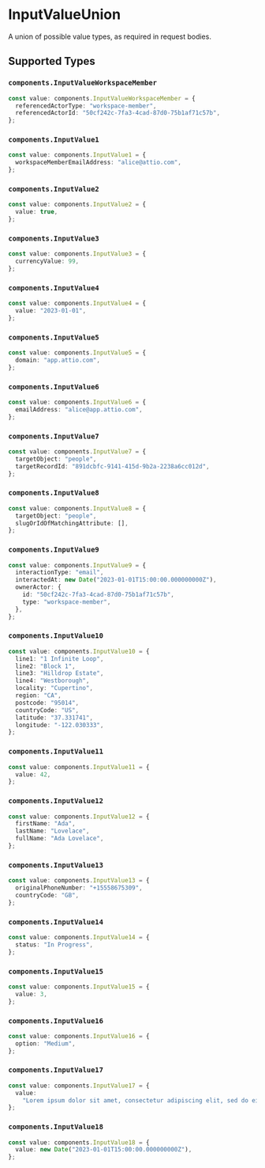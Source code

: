 # InputValueUnion

A union of possible value types, as required in request bodies.


## Supported Types

### `components.InputValueWorkspaceMember`

```typescript
const value: components.InputValueWorkspaceMember = {
  referencedActorType: "workspace-member",
  referencedActorId: "50cf242c-7fa3-4cad-87d0-75b1af71c57b",
};
```

### `components.InputValue1`

```typescript
const value: components.InputValue1 = {
  workspaceMemberEmailAddress: "alice@attio.com",
};
```

### `components.InputValue2`

```typescript
const value: components.InputValue2 = {
  value: true,
};
```

### `components.InputValue3`

```typescript
const value: components.InputValue3 = {
  currencyValue: 99,
};
```

### `components.InputValue4`

```typescript
const value: components.InputValue4 = {
  value: "2023-01-01",
};
```

### `components.InputValue5`

```typescript
const value: components.InputValue5 = {
  domain: "app.attio.com",
};
```

### `components.InputValue6`

```typescript
const value: components.InputValue6 = {
  emailAddress: "alice@app.attio.com",
};
```

### `components.InputValue7`

```typescript
const value: components.InputValue7 = {
  targetObject: "people",
  targetRecordId: "891dcbfc-9141-415d-9b2a-2238a6cc012d",
};
```

### `components.InputValue8`

```typescript
const value: components.InputValue8 = {
  targetObject: "people",
  slugOrIdOfMatchingAttribute: [],
};
```

### `components.InputValue9`

```typescript
const value: components.InputValue9 = {
  interactionType: "email",
  interactedAt: new Date("2023-01-01T15:00:00.000000000Z"),
  ownerActor: {
    id: "50cf242c-7fa3-4cad-87d0-75b1af71c57b",
    type: "workspace-member",
  },
};
```

### `components.InputValue10`

```typescript
const value: components.InputValue10 = {
  line1: "1 Infinite Loop",
  line2: "Block 1",
  line3: "Hilldrop Estate",
  line4: "Westborough",
  locality: "Cupertino",
  region: "CA",
  postcode: "95014",
  countryCode: "US",
  latitude: "37.331741",
  longitude: "-122.030333",
};
```

### `components.InputValue11`

```typescript
const value: components.InputValue11 = {
  value: 42,
};
```

### `components.InputValue12`

```typescript
const value: components.InputValue12 = {
  firstName: "Ada",
  lastName: "Lovelace",
  fullName: "Ada Lovelace",
};
```

### `components.InputValue13`

```typescript
const value: components.InputValue13 = {
  originalPhoneNumber: "+15558675309",
  countryCode: "GB",
};
```

### `components.InputValue14`

```typescript
const value: components.InputValue14 = {
  status: "In Progress",
};
```

### `components.InputValue15`

```typescript
const value: components.InputValue15 = {
  value: 3,
};
```

### `components.InputValue16`

```typescript
const value: components.InputValue16 = {
  option: "Medium",
};
```

### `components.InputValue17`

```typescript
const value: components.InputValue17 = {
  value:
    "Lorem ipsum dolor sit amet, consectetur adipiscing elit, sed do eiusmod tempor incididunt ut labore et dolore magna aliqua.",
};
```

### `components.InputValue18`

```typescript
const value: components.InputValue18 = {
  value: new Date("2023-01-01T15:00:00.000000000Z"),
};
```

